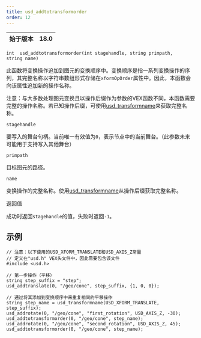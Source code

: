 ```yaml
---
title: usd_addtotransformorder
order: 12
---
```

| 始于版本 | 18.0 |
| --- | --- |

`int  usd_addtotransformorder(int stagehandle, string primpath, string name)`

此函数将变换操作追加到图元的变换顺序中。变换顺序是指一系列变换操作的序列，其完整名称以字符串数组形式存储在`xformOpOrder`属性中。因此，本函数会向该属性追加新的操作名称。

注意：与大多数处理图元变换且以操作后缀作为参数的VEX函数不同，本函数需要完整的操作名称。若已知操作后缀，可使用[usd_transformname](./usd_transformname "构造变换操作的完整名称")来获取完整名称。

`stagehandle`

要写入的舞台句柄。当前唯一有效值为`0`，表示节点中的当前舞台。（此参数未来可能用于支持写入其他舞台）

`primpath`

目标图元的路径。

`name`

变换操作的完整名称。使用[usd_transformname](./usd_transformname "构造变换操作的完整名称")从操作后缀获取完整名称。

返回值

成功时返回`stagehandle`的值，失败时返回`-1`。

## 示例

```vex
// 注意：以下使用的USD_XFORM_TRANSLATE和USD_AXIS_Z常量
// 定义在"usd.h" VEX头文件中，因此需要包含该文件
#include <usd.h>

// 第一步操作（平移）
string step_suffix = "step";
usd_addtranslate(0, "/geo/cone", step_suffix, {1, 0, 0});

// 通过将其添加到变换顺序中来重复相同的平移操作
string step_name = usd_transformname(USD_XFORM_TRANSLATE, step_suffix);
usd_addrotate(0, "/geo/cone", "first_rotation", USD_AXIS_Z, -30);
usd_addtotransformorder(0, "/geo/cone", step_name);
usd_addrotate(0, "/geo/cone", "second_rotation", USD_AXIS_Z, 45);
usd_addtotransformorder(0, "/geo/cone", step_name);

```
